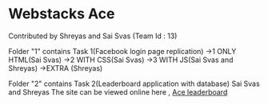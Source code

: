 # Webstacks Ace
Contributed by Shreyas and Sai Svas (Team Id : 13)

Folder "1" contains Task 1(Facebook login page replication)
->1 ONLY HTML(Sai Svas)
->2 WITH CSS(Sai Svas)
->3 WITH JS(Sai Svas and Shreyas)
->EXTRA (Shreyas)

Folder "2" contains Task 2(Leaderboard application with database)
Sai Svas and Shreyas
The site can be viewed online here , <a href="https://aceleaderboard.000webhostapp.com/">Ace leaderboard</a>
